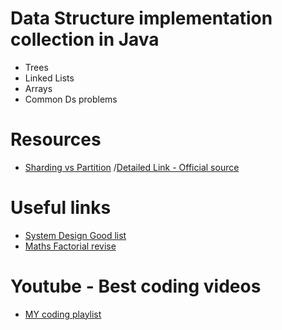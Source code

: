 # Data Structure implementation collection in Java
- Trees
- Linked Lists
- Arrays
- Common Ds problems

# Resources
- [Sharding vs Partition](https://stackoverflow.com/a/39413206/2002966) /[Detailed Link - Official source](https://docs.oracle.com/cd/B28359_01/server.111/b32024/partition.htm)

# Useful links
- [System Design Good list](https://roadtoarchitect.com/)
- [Maths Factorial revise](https://www.mathsisfun.com/numbers/factorial.html
) 


# Youtube - Best coding videos
- [MY coding playlist](https://www.youtube.com/playlist?list=PL2V5Vvsu_SXBHBVLQVQMTmbPfaWYxBioR)